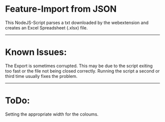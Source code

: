 # Feature-Import from JSON

This NodeJS-Script parses a txt downloaded by the webextension and creates an Excel Spreadsheet (.xlsx) file.

---

# Known Issues:
The Export is sometimes corrupted. This may be due to the script exiting too fast or the file not being closed correctly.
Running the script a second or third time usually fixes the problem.

---
# ToDo:
Setting the appropriate width for the coloums.